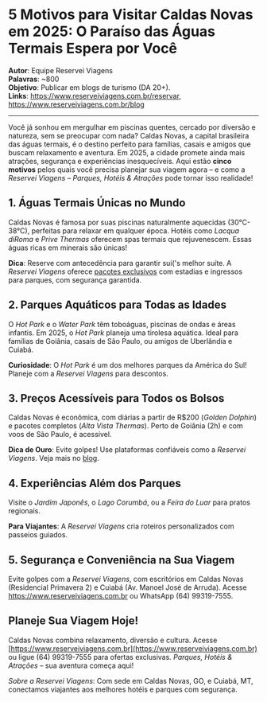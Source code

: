 # 5 Motivos para Visitar Caldas Novas em 2025: O Paraíso das Águas Termais Espera por Você

**Autor**: Equipe Reservei Viagens  
**Palavras**: ~800  
**Objetivo**: Publicar em blogs de turismo (DA 20+).  
**Links**: https://www.reserveiviagens.com.br/reservar, https://www.reserveiviagens.com.br/blog  

---

Você já sonhou em mergulhar em piscinas quentes, cercado por diversão e natureza, sem se preocupar com nada? Caldas Novas, a capital brasileira das águas termais, é o destino perfeito para famílias, casais e amigos que buscam relaxamento e aventura. Em 2025, a cidade promete ainda mais atrações, segurança e experiências inesquecíveis. Aqui estão **cinco motivos** pelos quais você precisa planejar sua viagem agora – e como a *Reservei Viagens – Parques, Hotéis & Atrações* pode tornar isso realidade!

## 1. Águas Termais Únicas no Mundo
Caldas Novas é famosa por suas piscinas naturalmente aquecidas (30°C-38°C), perfeitas para relaxar em qualquer época. Hotéis como *Lacqua diRoma* e *Prive Thermas* oferecem spas termais que rejuvenescem. Essas águas ricas em minerais são únicas!  

**Dica**: Reserve com antecedência para garantir suí(\'s melhor suíte. A *Reservei Viagens* oferece [pacotes exclusivos](https://www.reserveiviagens.com.br/reservar) com estadias e ingressos para parques, com segurança garantida.

## 2. Parques Aquáticos para Todas as Idades
O *Hot Park* e o *Water Park* têm toboáguas, piscinas de ondas e áreas infantis. Em 2025, o *Hot Park* planeja uma tirolesa aquática. Ideal para famílias de Goiânia, casais de São Paulo, ou amigos de Uberlândia e Cuiabá.  

**Curiosidade**: O *Hot Park* é um dos melhores parques da América do Sul! Planeje com a *Reservei Viagens* para descontos.

## 3. Preços Acessíveis para Todos os Bolsos
Caldas Novas é econômica, com diárias a partir de R$200 (*Golden Dolphin*) e pacotes completos (*Alta Vista Thermas*). Perto de Goiânia (2h) e com voos de São Paulo, é acessível.  

**Dica de Ouro**: Evite golpes! Use plataformas confiáveis como a *Reservei Viagens*. Veja mais no [blog](https://www.reserveiviagens.com.br/blog).

## 4. Experiências Além dos Parques
Visite o *Jardim Japonês*, o *Lago Corumbá*, ou a *Feira do Luar* para pratos regionais.  

**Para Viajantes**: A *Reservei Viagens* cria roteiros personalizados com passeios guiados.

## 5. Segurança e Conveniência na Sua Viagem
Evite golpes com a *Reservei Viagens*, com escritórios em Caldas Novas (Residencial Primavera 2) e Cuiabá (Av. Manoel José de Arruda). Acesse https://www.reserveiviagens.com.br ou WhatsApp (64) 99319-7555.  

## Planeje Sua Viagem Hoje!
Caldas Novas combina relaxamento, diversão e cultura. Acesse [https://www.reserveiviagens.com.br](https://www.reserveiviagens.com.br) ou ligue (64) 99319-7555 para ofertas exclusivas. *Parques, Hotéis & Atrações* – sua aventura começa aqui!

*Sobre a Reservei Viagens*: Com sede em Caldas Novas, GO, e Cuiabá, MT, conectamos viajantes aos melhores hotéis e parques com segurança.